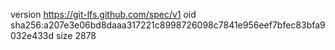 version https://git-lfs.github.com/spec/v1
oid sha256:a207e3e06bd8daaa317221c8998726098c7841e956eef7bfec83bfa9032e433d
size 2878
